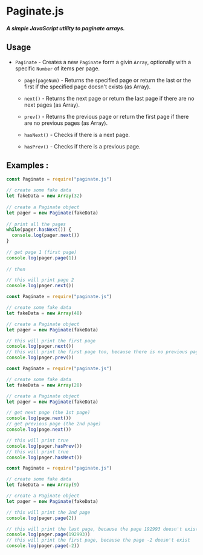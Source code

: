 # Paginate.js

##### A simple JavaScript utility to paginate arrays.  
  
  
## Usage
* `Paginate` - Creates a new `Paginate` form a givin `Array`,
optionally with a specific `Number` of items per page.

    * `page(pageNum)` - Returns the specified page or return the last or the first if the specified page doesn't exists (as Array).

    * `next()` - Returns the next page or return the last page if there are no next pages (as Array).

    * `prev()` - Returns the previous page or return the first page if there are no previous pages (as Array).

    * `hasNext()` - Checks if there is a next page.

    * `hasPrev()` - Checks if there is a previous page.


## Examples :

```js
const Paginate = require("paginate.js")

// create some fake data
let fakeData = new Array(32)
	
// create a Paginate object
let pager = new Paginate(fakeData)
	
// print all the pages
while(pager.hasNext()) {
  console.log(pager.next())
}
		
// get page 1 (first page)
console.log(pager.page(1))
	
// then

// this will print page 2
console.log(pager.next())
```	

```js
const Paginate = require("paginate.js")

// create some fake data
let fakeData = new Array(48)

// create a Paginate object
let pager = new Paginate(fakeData)

// this will print the first page
console.log(pager.next())
// this will print the first page too, because there is no previous pages
console.log(pager.prev())
```

```js
const Paginate = require("paginate.js")

// create some fake data
let fakeData = new Array(28)

// create a Paginate object
let pager = new Paginate(fakeData)

// get next page (the 1st page)
console.log(page.next())
// get previous page (the 2nd page)
console.log(page.next())

// this will print true
console.log(pager.hasPrev())
// this will print true
console.log(pager.hasNext())
```

```js
const Paginate = require("paginate.js")

// create some fake data
let fakeData = new Array(9)

// create a Paginate object
let pager = new Paginate(fakeData)

// this will print the 2nd page
console.log(pager.page(2))

// this will print the last page, because the page 192993 doesn't exist
console.log(pager.page(192993))
// this will print the first page, because the page -2 doesn't exist
console.log(pager.page(-2)) 
```
